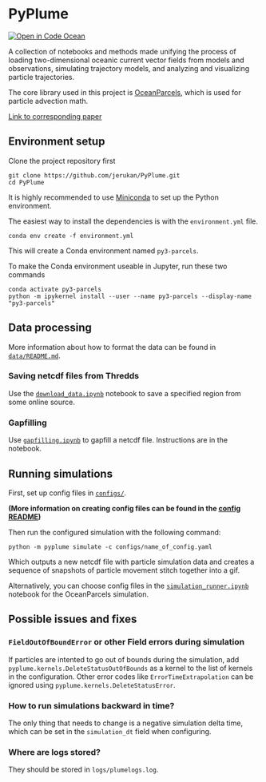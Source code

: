 # PyPlume

[![Open in Code Ocean](https://codeocean.com/codeocean-assets/badge/open-in-code-ocean.svg)](https://codeocean.com/capsule/9735287/tree/v1)

A collection of notebooks and methods made unifying the process of loading two-dimensional oceanic current vector fields from models and observations, simulating trajectory models, and analyzing and visualizing particle trajectories.

The core library used in this project is [OceanParcels](https://oceanparcels.org/), which is used for particle advection math.

[Link to corresponding paper](https://doi.org/10.1016/j.envsoft.2023.105783)

## Environment setup

Clone the project repository first

```shell
git clone https://github.com/jerukan/PyPlume.git
cd PyPlume
```

It is highly recommended to use [Miniconda](https://docs.conda.io/en/latest/miniconda.html) to set up the Python environment.

The easiest way to install the dependencies is with the `environment.yml` file.
```shell
conda env create -f environment.yml
```
This will create a Conda environment named `py3-parcels`.

To make the Conda environment useable in Jupyter, run these two commands
```shell
conda activate py3-parcels
python -m ipykernel install --user --name py3-parcels --display-name "py3-parcels"
```

## Data processing

More information about how to format the data can be found in [`data/README.md`](data/README.md).

### Saving netcdf files from Thredds

Use the [`download_data.ipynb`](download_data.ipynb) notebook to save a specified region from some online source.

### Gapfilling

Use [`gapfilling.ipynb`](gapfilling.ipynb) to gapfill a netcdf file. Instructions are in the notebook.

## Running simulations

First, set up config files in [`configs/`](configs).

**(More information on creating config files can be found in the [config README](configs/README.md))**

Then run the configured simulation with the following command:

```shell
python -m pyplume simulate -c configs/name_of_config.yaml
```

Which outputs a new netcdf file with particle simulation data and creates a sequence of snapshots of particle movement stitch together into a gif.

Alternatively, you can choose config files in the [`simulation_runner.ipynb`](simulation_runner.ipynb) notebook for the OceanParcels simulation.

## Possible issues and fixes

### `FieldOutOfBoundError` or other Field errors during simulation

If particles are intented to go out of bounds during the simulation, add `pyplume.kernels.DeleteStatusOutOfBounds` as a kernel to the list of kernels in the configuration. Other error codes like `ErrorTimeExtrapolation` can be ignored using `pyplume.kernels.DeleteStatusError`.

### How to run simulations backward in time?

The only thing that needs to change is a negative simulation delta time, which can be set in the `simulation_dt` field when configuring.

### Where are logs stored?

They should be stored in `logs/plumelogs.log`.

